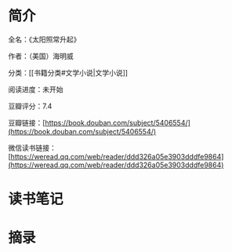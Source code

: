 # 简介

全名：《太阳照常升起》

作者：（美国）海明威

分类：[[书籍分类#文学小说|文学小说]]

阅读进度：未开始

豆瓣评分：7.4

豆瓣链接：[https://book.douban.com/subject/5406554/](https://book.douban.com/subject/5406554/)

微信读书链接：[https://weread.qq.com/web/reader/ddd326a05e3903dddfe9864](https://weread.qq.com/web/reader/ddd326a05e3903dddfe9864)

# 读书笔记



# 摘录


